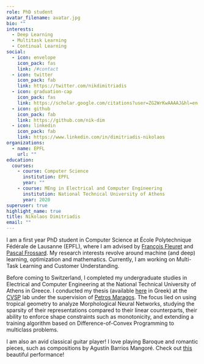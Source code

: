 ```yaml
---
role: PhD student
avatar_filename: avatar.jpg
bio: ""
interests:
  - Deep Learning
  - Multitask Learning
  - Continual Learning
social:
  - icon: envelope
    icon_pack: fas
    link: /#contact
  - icon: twitter
    icon_pack: fab
    link: https://twitter.com/nikdimitriadis
  - icon: graduation-cap
    icon_pack: fas
    link: https://scholar.google.com/citations?user=ZG2WrKwAAAAJ&hl=en
  - icon: github
    icon_pack: fab
    link: https://github.com/nik-dim
  - icon: linkedin
    icon_pack: fab
    link: https://www.linkedin.com/in/dimitriadis-nikolaos
organizations:
  - name: EPFL
    url: ""
education:
  courses:
    - course: Computer Science
      institution: EPFL
      year: ""
    - course: MEng in Electrical and Computer Engineering
      institution: National Technical University of Athens
      year: 2020
superuser: true
highlight_name: true
title: Nikolaos Dimitriadis
email: ""
---
```

I am a first year PhD student in Computer Science at École Polytechnique Fédérale de Lausanne (EPFL), where I am advised by [François Fleuret](https://fleuret.org/francois/index.html) and [Pascal Frossard](https://www.epfl.ch/labs/lts4/people/people-current/frossard/). My research interests revolve around machine (and deep) learning, optimization and mathematics. Currently, I am working on Multi-Task Learning and Customer Understanding.

Before coming to Switzerland, I completed my undergraduate studies in Electrical and Computer Engineering at the National Technical University of Athens in Greece. I conducted my thesis (available [here](http://artemis.cslab.ece.ntua.gr:8080/jspui/bitstream/123456789/17716/3/Nikolaos%20Dimitriadis%20-%20Diploma%20Thesis.pdf) in Greek) at the [CVSP](http://cvsp.cs.ntua.gr/) lab under the supervision of [Petros Maragos](http://cvsp.cs.ntua.gr/maragos/). The focus lied on using tropical geometry to analyze Morphological Neural Networks, studying the sparsity of their representations compared to their linear counterparts, their ability to enforce shape constraints such as monotonicity, and extending a training algorithm based on Difference-of-Convex Programming to multiclass problems.

I am also an avid classical guitar player! I love playing Baroque and romantic pieces, such as compositions by Agustín Barrios Mangoré. Check out [this](https://www.youtube.com/watch?v=JEIqk8KPyDY&ab_channel=dvidalroller) beautiful performance!